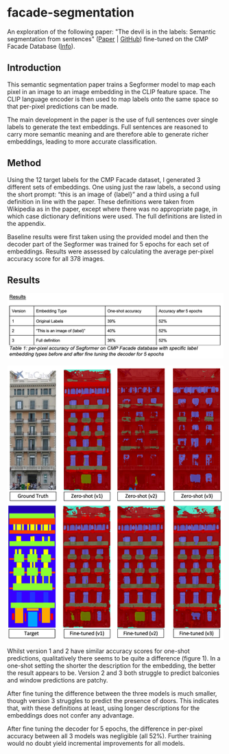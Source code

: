 # facade-segmentation

An exploration of the following paper: "The devil is in the labels: Semantic segmentation from sentences" ([Paper](https://arxiv.org/abs/2202.02002) | [GitHub](https://github.com/irfanICMLL/SSIW/tree/master)) fine-tuned on the CMP Facade Database ([Info](https://cmp.felk.cvut.cz/~tylecr1/facade/)).

## Introduction

This semantic segmentation paper trains a Segformer model to map each pixel in an image to an image embedding in the CLIP feature space. The CLIP language encoder is then used to map labels onto the same space so that per-pixel predictions can be made.

The main development in the paper is the use of full sentences over single labels to generate the text embeddings. Full sentences are reasoned to carry more semantic meaning and are therefore able to generate richer embeddings, leading to more accurate classification.

## Method

Using the 12 target labels for the CMP Facade dataset, I generated 3 different sets of embeddings. One using just the raw labels, a second using the short prompt: “this is an image of {label}” and a third using a full definition in line with the paper. These definitions were taken from Wikipedia as in the paper, except where there was no appropriate page, in which case dictionary definitions were used. The full definitions are listed in the appendix.

Baseline results were first taken using the provided model and then the decoder part of the Segformer was trained for 5 epochs for each set of embeddings. Results were assessed by calculating the average per-pixel accuracy score for all 378 images.

## Results

![results](https://github.com/theoclark/facade-segmentation/blob/main/results.png)

![predictions](https://github.com/theoclark/facade-segmentation/blob/main/predictions.png)

Whilst version 1 and 2 have similar accuracy scores for one-shot predictions, qualitatively there seems to be quite a difference (figure 1). In a one-shot setting the shorter the description for the embedding, the better the result appears to be. Version 2 and 3 both struggle to predict balconies and window predictions are patchy.

After fine tuning the difference between the three models is much smaller, though version 3 struggles to predict the presence of doors. This indicates that, with these definitions at least, using longer descriptions for the embeddings does not confer any advantage.

After fine tuning the decoder for 5 epochs, the difference in per-pixel accuracy between all 3 models was negligible (all 52%). Further training would no doubt yield incremental improvements for all models.
